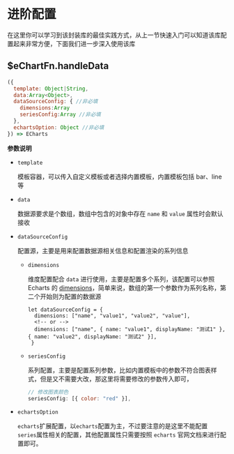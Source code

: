 # 进阶配置

在这里你可以学习到该封装库的最佳实践方式，从上一节快速入门可以知道该库配置起来非常方便，下面我们进一步深入使用该库

## $eChartFn.handleData

```js
({
  template: Object|String,
  data:Array<Object>,
  dataSourceConfig: { //非必填
    dimensions:Array
    seriesConfig:Array //非必填
  },
  echartsOption: Object //非必填
}) => ECharts
```

**参数说明**

- `template`

  模板容器，可以传入自定义模板或者选择内置模板，内置模板包括 bar、line 等

- `data`

  数据源要求是个数组，数组中包含的对象中存在 `name` 和 `value` 属性时会默认接收

- `dataSourceConfig`

  配置源，主要是用来配置数据源相关信息和配置渲染的系列信息

  - `dimensions`

    维度配置配合 `data` 进行使用，主要是配置多个系列，该配置可以参照 Echarts 的 [dimensions](https://echarts.apache.org/zh/option.html#dataset.dimensions)，简单来说，数组的第一个参数作为系列名称，第二个开始则为配置的数据源

    ```livescript
    let dataSourceConfig = {
      dimensions: ["name", "value1", "value2", "value"],
      <!-- or -->
      dimensions: ["name", { name: "value1", displayName: "测试1" }, { name: "value2", displayName: "测试2" }],
     }
    ```

  - `seriesConfig`

    系列配置，主要是配置系列参数，比如内置模板中的参数不符合图表样式，但是又不需要大改，那这里将需要修改的参数传入即可，

    ```js
    // 修改图表颜色
    seriesConfig: [{ color: "red" }],
    ```

- `echartsOption`

  `echarts`扩展配置，以`echarts`配置为主，不过要注意的是这里不能配置 `series`属性相关的配置，其他配置属性只需要按照 `echarts` 官网文档来进行配置即可。
